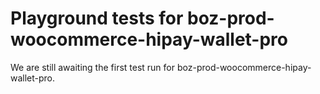 # Playground tests for boz-prod-woocommerce-hipay-wallet-pro
We are still awaiting the first test run for boz-prod-woocommerce-hipay-wallet-pro.
